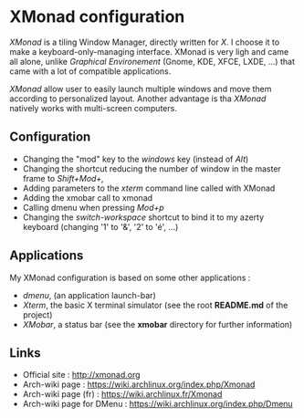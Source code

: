 # XMonad configuration

*XMonad* is a tiling Window Manager, directly written for *X*. I choose it to make a keyboard-only-managing interface. XMonad is very ligh and came all alone, unlike *Graphical Environement* (Gnome, KDE, XFCE, LXDE, ...) that came with a lot of compatible applications.

*XMonad* allow user to easily launch multiple windows and move them according to personalized layout. Another advantage is tha *XMonad* natively works with multi-screen computers.

## Configuration
+ Changing the "mod" key to the *windows* key (instead of *Alt*)
+ Changing the shortcut reducing the number of window in the master frame to *Shift+Mod+,*
+ Adding parameters to the *xterm* command line called with XMonad
+ Adding the xmobar call to xmonad
+ Calling dmenu when pressing *Mod+p*
+ Changing the *switch-workspace* shortcut to bind it to my azerty keyboard (changing '1' to '&', '2' to 'é', ...)

## Applications
My XMonad configuration is based on some other applications :
+ *dmenu*, (an application launch-bar)
+ *Xterm*, the basic X terminal simulator (see the root **README.md** of the project)
+ *XMobar*, a status bar (see the **xmobar** directory for further information)

## Links
+ Official site : http://xmonad.org
+ Arch-wiki page : https://wiki.archlinux.org/index.php/Xmonad
+ Arch-wiki page (fr) : https://wiki.archlinux.fr/Xmonad 
+ Arch-wiki page for DMenu : https://wiki.archlinux.org/index.php/Dmenu
